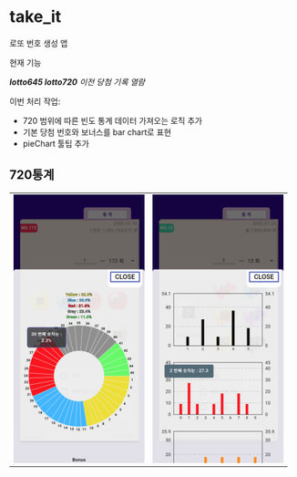 # take_it

로또 번호 생성 앱

현재 기능

**_lotto645
lotto720_**
_이전 당첨 기록 열람_

이번 처리 작업:
* 720 범위에 따른 빈도 통계 데이터 가져오는 로직 추가
* 기본 당첨 번호와 보너스를 bar chart로 표현
* pieChart 툴팁 추가

## 720통계
<table>
  <tr>
    <td><img src="./capture/645tooltip.png" alt="645 pieChart toolTip" width="230"></td>
    <td><img src="./capture/720tooltip.png" alt="barChart_toolTip" width="230"></td>
  </tr>

</table>

